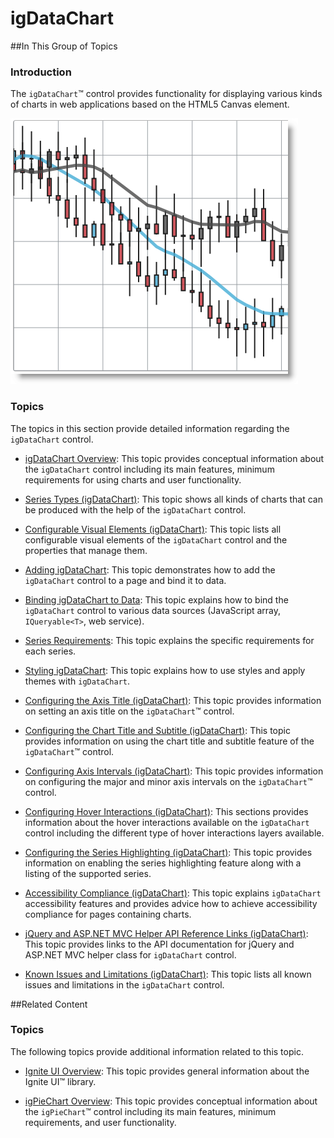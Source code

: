 ﻿<!--
|metadata|
{
    "fileName": "igdatachart-landing-page",
    "controlName": "igDataChart",
    "tags": ["Charting"]
}
|metadata|
-->

# igDataChart


##In This Group of Topics


### Introduction

The `igDataChart`™ control provides functionality for displaying various kinds of charts in web applications based on the HTML5 Canvas element.

![](images/igDataChart_%28Landing_Page%29_1.png)

### Topics

The topics in this section provide detailed information regarding the `igDataChart` control.


-	[](igDataChart-Overview.html)[igDataChart  Overview](igDataChart-Overview.html): This topic provides conceptual information about the `igDataChart` control including its main features, minimum requirements for using charts and user functionality.

-	[Series Types (igDataChart)](igDataChart-Series-Types.html): This topic shows all kinds of charts that can be produced with the help of the `igDataChart` control.

-	[Configurable Visual Elements (igDataChart)](igDataChart-Visual-Elements.html): This topic lists all configurable visual elements of the `igDataChart` control and the properties that manage them.

-	[Adding igDataChart](igDataChart-Adding.html): This topic demonstrates how to add the `igDataChart` control to a page and bind it to data.

-	[Binding igDataChart to Data](igDataChart-DataBinding.html): This topic explains how to bind the `igDataChart` control to various data sources (JavaScript array, `IQueryable<T>`, web service).

-	[Series Requirements](igDataChart-Series-Requirements.html): This topic explains the specific requirements for each series.

-	[Styling igDataChart](igDataChart-Styling-Themes.html): This topic explains how to use styles and apply themes with `igDataChart`.

-	[Configuring the Axis Title (igDataChart)](igDataChart-Axis-Title.html): This topic provides information on setting an axis title on the `igDataChart`™ control.

-	[Configuring the Chart Title and Subtitle (igDataChart)](igDataChart-Chart-Titles-and-Subtitles.html): This topic provides information on using the chart title and subtitle feature of the `igDataChart`™ control.

- [Configuring Axis Intervals (igDataChart)](igdatachart-configuring-axis-intervals.html): This topic provides information on configuring the major and minor axis intervals on the `igDataChart`™ control.

-	[Configuring Hover Interactions (igDataChart)](HoverInteractions-Hover-Interactions.html): This sections provides information about the hover interactions available on the `igDataChart` control including the different type of hover interactions layers available.

-	[Configuring the Series Highlighting (igDataChart)](igDataChart-Series-Highlighting.html): This topic provides information on enabling the series highlighting feature along with a listing of the supported series.

-	[Accessibility Compliance (igDataChart)](igDataChart-Accessibility-Compliance.html): This topic explains `igDataChart` accessibility features and provides advice how to achieve accessibility compliance for pages containing charts.

-	[jQuery and ASP.NET MVC Helper API Reference Links (igDataChart)](igDataChart-API-Links.html): This topic provides links to the API documentation for jQuery and ASP.NET MVC helper class for `igDataChart` control.

-	[Known Issues and Limitations (igDataChart)](igDataChart-Known-Issues.html): This topic lists all known issues and limitations in the `igDataChart` control.





##Related Content


### Topics

The following topics provide additional information related to this topic.


-	[Ignite UI Overview](NetAdvantage-for-jQuery-Overview.html):  This topic provides general information about the Ignite UI™ library.

-	[igPieChart Overview](igPieChart-Overview.html): This topic provides conceptual information about the `igPieChart`™ control including its main features, minimum requirements, and user functionality.





 

 



